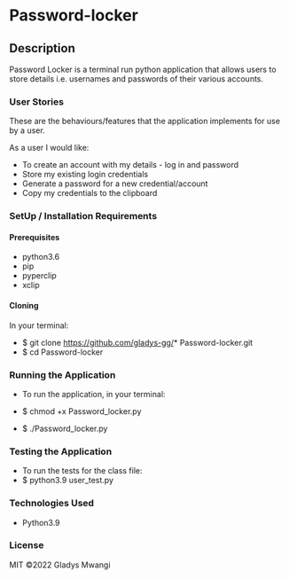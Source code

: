 # Password-locker

## Description
 Password Locker is a terminal run python application that allows users to store details i.e. usernames and passwords of their various accounts.

### User Stories
These are the behaviours/features that the application implements for use by a user.

As a user I would like:

* To create an account with my details - log in and password
* Store my existing login credentials
* Generate a password for a new credential/account
* Copy my credentials to the clipboard

### SetUp / Installation Requirements
#### Prerequisites
* python3.6
* pip
* pyperclip
* xclip


#### Cloning
In your terminal:
* $ git clone https://github.com/gladys-gg/* Password-locker.git
* $ cd Password-locker

### Running the Application
* To run the application, in your terminal:

* $ chmod +x Password_locker.py
* $ ./Password_locker.py 


### Testing the Application
* To run the tests for the class file:
* $ python3.9 user_test.py


### Technologies Used
* Python3.9


### License
MIT ©2022 Gladys Mwangi
